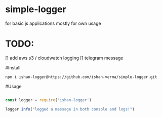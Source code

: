 # simple-logger

for basic js applications mostly for own usage 

# TODO:
[] add aws s3 / cloudwatch logging
[] telegram message 

#Install
```shell 
npm i ishan-logger@https://github.com/ishan-verma/simple-logger.git
```

#Usage

```javascript

const logger = require('ishan-logger')

logger.info("logged a message in both console and logs!")
```
